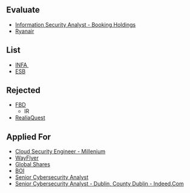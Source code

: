 ## Evaluate

* [Information Security Analyst - Booking Holdings](https://ie.indeed.com/viewjob?jk=c44a72bc8b1f4334&tk=1glu2u24ai92t800&from=serp&vjs=3)
* [Ryanair](https://www.jobs.ie/ApplyForJob.aspx?Id=2113755)

## List

* [INFA ](https://www.linkedin.com/jobs/search/?currentJobId=3386004160&f_TPR=r604800&geoId=103810046&keywords=Security%20engineer&location=County%20Dublin%2C%20Ireland&refresh=true&start=75)
* [ESB](https://www.irishjobs.ie/Jobs/Data-Security-Lead-8901575.aspx?hl=7|application_confirmed)

## Rejected

* [FBD](https://www.glassdoor.ie/Job/dublin-cyber-jobs-SRCH_IL.0,6_IC2739035_KO7,12.htm?fromAge=14)
    * IR
* [RealiaQuest](https://ie.indeed.com/viewjob?jk=ee2a84edd7fb98d6&tk=1glu2u24ai92t800&from=serp&vjs=3) 


## Applied For

* [Cloud Security Engineer - Millenium](https://www.linkedin.com/jobs/view/3105977935/?eBP=CwEAAAGFpbqyJMizHWi9tIJui9fWjkio6hhryiYbTLer6PVaMzv5LnIwEdBh01cYVTg4fsfUVxGPbHcy5UQtxOTBgnpbmSpNFvR6ILyIc2aK0tBW2NP4qVAeLANfLvmNObWQxkXlBRs5zSBVeWhOsUSjVln68wZ3t_4qnLFSiRq_pkTXkji_imlVHGOtjEoMEzhESBfFHR6x-OKDCdSDD4U3tIsHxS1MAxd_c64xQsVG8GJLWxbPyZ5CsDzpo7L0kLy0ax33q9Mr2UVLG86wIW1Cp85hs2IwOiENModGJdFBcNV18mxaBx3d25fDLBHC-Wu4U7DikKkziagVipr6FoniYAb3sfOfQTJqsWGJPmo16w2nYT5adXr1jt87azh2dhPo&recommendedFlavor=ACTIVELY_HIRING_COMPANY&refId=h5IvbjKlIUTcob0jawDLog%3D%3D&trackingId=tZ4KDYVrUGN6CCjRulE08Q%3D%3D&trk=flagship3_search_srp_jobs)
* [WayFlyer](https://www.linkedin.com/jobs/view/3380683539/?eBP=JOB_SEARCH_ORGANIC&refId=458k1W9YQ8MTEFIuv3yYpw%3D%3D&trackingId=1P8biZnsc2NTahiII9OKAA%3D%3D&trk=flagship3_search_srp_jobs)
* [Global Shares](https://www.glassdoor.ie/job-listing/security-engineer-ireland-dublin-cork-or-glasgow-or-portugal-global-shares-JV_IC2739035_KO0,60_KE61,74.htm?jl=1008395422085&pos=106&ao=1136043&s=58&guid=000001859b137fea908e43428d87c146&src=GD_JOB_AD&t=SR&vt=w&uido=75B538E4012E57A675458D7DAD3316FE&ea=1&cs=1_4363120b&cb=1673344024796&jobListingId=1008395422085&jrtk=3-0-1gmdh7012g2r0801-1gmdh7021j45b800-ab34818cb34c4583-&ctt=1673344661275)
* [BOI](https://www.glassdoor.ie/partner/jobListing.htm?pos=102&ao=1110586&s=58&guid=000001857c385f03840d1e812fc3bff0&src=GD_JOB_AD&t=SR&vt=w&uido=75B538E4012E57A675458D7DAD3316FE&cs=1_713a4706&cb=1672826347545&jobListingId=1008365152205&cpc=18C9CE28155C17C5&jrtk=3-0-1glu3gnq2jign801-1glu3gnquh7ig800-466fbba1f5e879c7--6NYlbfkN0BHu20xs4MzcdJIso5NRaKBUxhmEoc92Vo2HeEln57o6L5WwltHL1ZITMYKRfzuVAQqnsARWmMMqeiVPIxPkbd7lw2MHIJo0lgIJG0ceJfk3xjdYneKKJe2DXvJX4lGSpBAJFXAFePzOuX4fR1gulDSeaGNuGCJOccp-r3xM6kf-i913R__OjvlrY6EqF5NMafT3McKzpaLg_yoI6RncJHlVbGgWPsXf62dxK1ytUtrDTyvXtoOcrkSp2lXexFaVXTxplJ_cj8A6X8S79l2Ph7gB460ZBcLCc1pSbCipHJrPvhvsJZqFRUCBdPWCvu79nSGSWFBDq_zpF_1ke6PWe6nkxUMaIpXlDCWKzmufJgR9bGnCMWF95LQ-tcXOFWKnQUoBik9ba3p9RjKvU1z7IE65eQYEp3ZtbZzKUduLPfNGDvdNBo9sp-UeFmcUSTJ0TVD8mLJ5Y1JjNxLi8MfFH4CzDEiyyJ8wap7QgAbttsWd7sGAz93L3phxXd6vTk2p6PL1WFNa6oFz6cA_L75cAbKU4afptwgpw1WucP_PIiED-D7MKhwL104J3vK7EnI5HKg62N1B7lA2DoRq8PoJWwkCaflQc0r-q8j4CXMznccMNfRycOWznRalRMMYVl60gque35BezT6qAGK3sHeQd7UDFJWDPLFY4LM9JFT_GHExbrMYO0VAZxYnzUJ8ey6RXmwZNDLIPVuqUWDnnotIv96g4rg3OThRGQfeK4WenlXyTOTMV_PgABn7uJPPQHZ-dg%3D)
* [Senior Cybersecurity Analyst](https://www.fidelityinvestments.ie/job-details/16824502/senior-cybersecurity-analyst-dublin-ie/?source=Indeed&src=JB-10843)
* [Senior Cybersecurity Analyst - Dublin, County Dublin - Indeed.Com](https://ie.indeed.com/viewjob?jk=b55f3448e7db2518&tk=1gm37100p2bjj001&from=serp&vjs=3)  